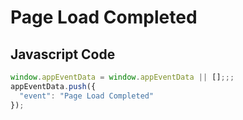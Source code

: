 # Page Load Completed

### 

## Javascript Code
```js
window.appEventData = window.appEventData || [];;;
appEventData.push({
  "event": "Page Load Completed"
});
```








